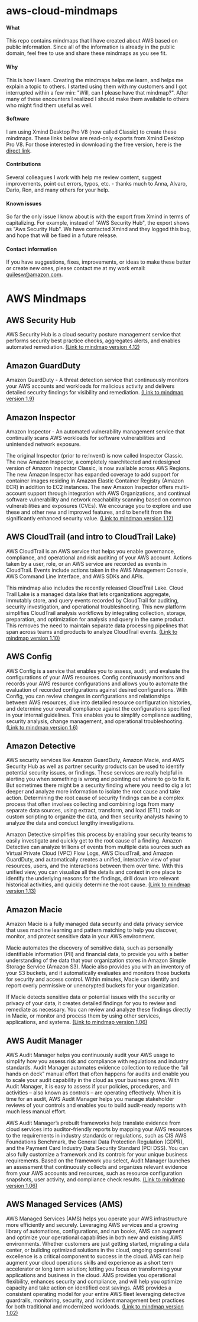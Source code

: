 # aws-cloud-mindmaps

#### What
This repo contains mindmaps that I have created about AWS based on public information.  Since all of the information is already in the public domain, feel free to use and share these mindmaps as you see fit.  

#### Why
This is how I learn.  Creating the mindmaps helps me learn, and helps me explain a topic to others.  I started using them with my customers and I got interrupted within a few min: "Will, can I please have that mindmap?".  After many of these encounters I realized I should make them available to others who might find them useful as well.

#### Software
I am using Xmind Desktop Pro V8 (now called Classic) to create these mindmaps.  These links below are read-only exports from Xmind Desktop Pro V8.  For those interested in downloading the free version, here is the [direct link](https://www.xmind.net/xmind8-pro/).

#### Contributions
Several colleagues I work with help me review content, suggest improvements, point out errors, typos, etc. - thanks much to Anna, Alvaro, Dario, Ron, and many others for your help.

#### Known issues
So far the only issue I know about is with the export from Xmind in terms of capitalizing.  For example, instead of "AWS Security Hub", the export shows as "Aws Security Hub".  We have contacted Xmind and they logged this bug, and hope that will be fixed in a future release.

#### Contact information
If you have suggestions, fixes, improvements, or ideas to make these better or create new ones, please contact me at my work email: quilesw@amazon.com.




# AWS Mindmaps

## AWS Security Hub
AWS Security Hub is a cloud security posture management service that performs security best practice checks, aggregates alerts, and enables automated remediation.  [(Link to mindmap version 4.12)](https://www.xmind.net/m/4t4uPC)


## Amazon GuardDuty
Amazon GuardDuty - A threat detection service that continuously monitors your AWS accounts and workloads for malicious activity and delivers detailed security findings for visibility and remediation. [(Link to mindmap version 1.9)](https://www.xmind.net/m/D6vnHm)


## Amazon Inspector
Amazon Inspector - An automated vulnerability management service that continually scans AWS workloads for software vulnerabilities and unintended network exposure.

The original Inspector (prior to re:Invent) is now called Inspector Classic. The new Amazon Inspector, a completely rearchitected and redesigned version of Amazon Inspector Classic, is now available across AWS Regions. The new Amazon Inspector has expanded coverage to add support for container images residing in Amazon Elastic Container Registry (Amazon ECR) in addition to EC2 instances. The new Amazon Inspector offers multi-account support through integration with AWS Organizations, and continual software vulnerability and network reachability scanning based on common vulnerabilities and exposures (CVEs). We encourage you to explore and use these and other new and improved features, and to benefit from the significantly enhanced security value. [(Link to mindmap version 1.12)](https://www.xmind.net/m/22EXUr)


## AWS CloudTrail (and intro to CloudTrail Lake)
AWS CloudTrail is an AWS service that helps you enable governance, compliance, and operational and risk auditing of your AWS account. Actions taken by a user, role, or an AWS service are recorded as events in CloudTrail. Events include actions taken in the AWS Management Console, AWS Command Line Interface, and AWS SDKs and APIs.

This mindmap also includes the recently released CloudTrail Lake.  Cloud Trail Lake is a managed data lake that lets organizations aggregate, immutably store, and query events recorded by CloudTrail for auditing, security investigation, and operational troubleshooting. This new platform simplifies CloudTrail analysis workflows by integrating collection, storage, preparation, and optimization for analysis and query in the same product. This removes the need to maintain separate data processing pipelines that span across teams and products to analyze CloudTrail events.  [(Link to mindmap version 1.10)](https://www.xmind.net/m/sY4HG3)


## AWS Config
AWS Config is a service that enables you to assess, audit, and evaluate the configurations of your AWS resources. Config continuously monitors and records your AWS resource configurations and allows you to automate the evaluation of recorded configurations against desired configurations. With Config, you can review changes in configurations and relationships between AWS resources, dive into detailed resource configuration histories, and determine your overall compliance against the configurations specified in your internal guidelines. This enables you to simplify compliance auditing, security analysis, change management, and operational troubleshooting. [(Link to mindmap version 1.6)](https://www.xmind.net/m/ACQQq3)


## Amazon Detective
AWS security services like Amazon GuardDuty, Amazon Macie, and AWS Security Hub as well as partner security products can be used to identify potential security issues, or findings. These services are really helpful in alerting you when something is wrong and pointing out where to go to fix it. But sometimes there might be a security finding where you need to dig a lot deeper and analyze more information to isolate the root cause and take action. Determining the root cause of security findings can be a complex process that often involves collecting and combining logs from many separate data sources, using extract, transform, and load (ETL) tools or custom scripting to organize the data, and then security analysts having to analyze the data and conduct lengthy investigations.

Amazon Detective simplifies this process by enabling your security teams to easily investigate and quickly get to the root cause of a finding. Amazon Detective can analyze trillions of events from multiple data sources such as Virtual Private Cloud (VPC) Flow Logs, AWS CloudTrail, and Amazon GuardDuty, and automatically creates a unified, interactive view of your resources, users, and the interactions between them over time. With this unified view, you can visualize all the details and context in one place to identify the underlying reasons for the findings, drill down into relevant historical activities, and quickly determine the root cause.  [(Link to mindmap version 1.13)](https://www.xmind.net/m/rdJPsS)


## Amazon Macie
Amazon Macie is a fully managed data security and data privacy service that uses machine learning and pattern matching to help you discover, monitor, and protect sensitive data in your AWS environment.

Macie automates the discovery of sensitive data, such as personally identifiable information (PII) and financial data, to provide you with a better understanding of the data that your organization stores in Amazon Simple Storage Service (Amazon S3). Macie also provides you with an inventory of your S3 buckets, and it automatically evaluates and monitors those buckets for security and access control. Within minutes, Macie can identify and report overly permissive or unencrypted buckets for your organization.

If Macie detects sensitive data or potential issues with the security or privacy of your data, it creates detailed findings for you to review and remediate as necessary. You can review and analyze these findings directly in Macie, or monitor and process them by using other services, applications, and systems. [(Link to mindmap version 1.06)](https://www.xmind.net/m/BDQYjp)


## AWS Audit Manager
AWS Audit Manager helps you continuously audit your AWS usage to simplify how you assess risk and compliance with regulations and industry standards. Audit Manager automates evidence collection to reduce the “all hands on deck” manual effort that often happens for audits and enable you to scale your audit capability in the cloud as your business grows. With Audit Manager, it is easy to assess if your policies, procedures, and activities – also known as controls – are operating effectively. When it is time for an audit, AWS Audit Manager helps you manage stakeholder reviews of your controls and enables you to build audit-ready reports with much less manual effort.

AWS Audit Manager’s prebuilt frameworks help translate evidence from cloud services into auditor-friendly reports by mapping your AWS resources to the requirements in industry standards or regulations, such as CIS AWS Foundations Benchmark, the General Data Protection Regulation (GDPR), and the Payment Card Industry Data Security Standard (PCI DSS). You can also fully customize a framework and its controls for your unique business requirements. Based on the framework you select, Audit Manager launches an assessment that continuously collects and organizes relevant evidence from your AWS accounts and resources, such as resource configuration snapshots, user activity, and compliance check results. [(Link to mindmap version 1.06)](https://www.xmind.net/m/AY2Rgu)


## AWS Managed Services (AMS)
AWS Managed Services (AMS) helps you operate your AWS infrastructure more efficiently and securely. Leveraging AWS services and a growing library of automations, configurations, and run books, AMS can augment and optimize your operational capabilities in both new and existing AWS environments. Whether customers are just getting started, migrating a data center, or building optimized solutions in the cloud, ongoing operational excellence is a critical component to success in the cloud. AMS can help augment your cloud operations skills and experience as a short term accelerator or long term solution; letting you focus on transforming your applications and business in the cloud. AMS provides you operational flexibility, enhances security and compliance, and will help you optimize capacity and take action on identified cost savings. AMS provides a consistent operating model for your entire AWS fleet leveraging detective guardrails, monitoring, security, and incident management best practices for both traditional and modernized workloads.  [(Link to mindmap version 1.02)](https://www.xmind.net/m/cLJJ53)


